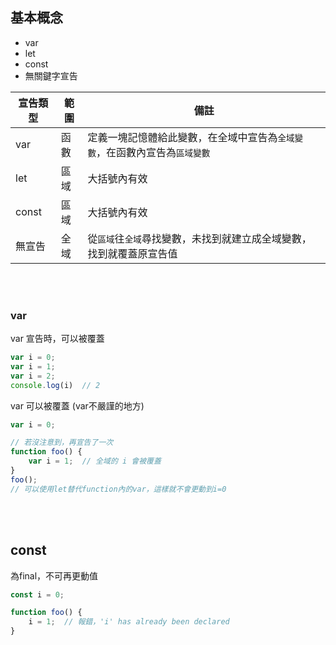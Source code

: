 ## 基本概念
* var
* let
* const
* 無關鍵字宣告

|宣告類型|範圍|備註|
|--|--|--|
|var|函數|定義一塊記憶體給此變數，在全域中宣告為`全域變數`，在函數內宣告為`區域變數`|
|let|區域|大括號內有效|
|const|區域|大括號內有效|
|無宣告|全域|從`區域`往`全域`尋找變數，未找到就建立成全域變數，找到就覆蓋原宣告值|

<br/>

<br/>

### var
var 宣告時，可以被覆蓋
```javascript
var i = 0;
var i = 1;
var i = 2;
console.log(i)  // 2
```
var 可以被覆蓋 (var不嚴謹的地方)
```js
var i = 0;

// 若沒注意到，再宣告了一次
function foo() {
    var i = 1;  // 全域的 i 會被覆蓋
}
foo();
// 可以使用let替代function內的var，這樣就不會更動到i=0
```

<br/>

<br/>

## const
為final，不可再更動值
```js
const i = 0;

function foo() {
    i = 1;  // 報錯，'i' has already been declared
}
```

<br/>

<br/>

